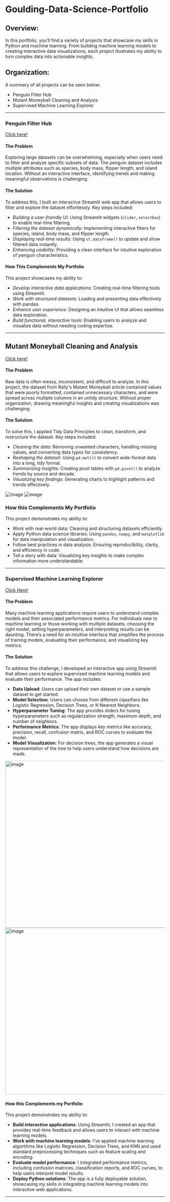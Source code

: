 # Goulding-Data-Science-Portfolio

## Overview:

In this portfolio, you’ll find a variety of projects that showcase my skills in Python and machine learning. From building machine learning models to creating interactive data visualizations, each project illustrates my ability to turn complex data into actionable insights.

## Organization:

A summary of all projects can be seen below:

-    Penguin Filter Hub
-    Mutant Moneyball Cleaning and Analysis
-    Supervised Machine Learning Explorer

----------------------------------------------------------------------
### Penguin Filter Hub

[Click here!](https://github.com/ashleygoulding/Goulding-Data-Science-Portfolio/blob/main/basic-streamlit-app/main.py)

#### The Problem

Exploring large datasets can be overwhelming, especially when users need to filter and analyze specific subsets of data. The penguin dataset includes multiple attributes such as species, body mass, flipper length, and island location. Without an interactive interface, identifying trends and making meaningful observations is challenging.

#### The Solution

To address this, I built an interactive Streamlit web app that allows users to filter and explore the dataset effortlessly. Key steps included:
- *Building a user-friendly UI*: Using Streamlit widgets (`slider`, `selectbox`) to enable real-time filtering.
- *Filtering the dataset dynamically*: Implementing interactive filters for species, island, body mass, and flipper length.
- *Displaying real-time results*: Using `st.dataframe()` to update and show filtered data instantly.
- *Enhancing usability*: Providing a clean interface for intuitive exploration of penguin characteristics.

#### How This Complements My Portfolio

This project showcases my ability to:
- *Develop interactive data applications*: Creating real-time filtering tools using Streamlit.
- *Work with structured datasets*: Loading and presenting data effectively with pandas.
- *Enhance user experience*: Designing an intuitive UI that allows seamless data exploration.
- *Build functional, interactive tools*: Enabling users to analyze and visualize data without needing coding expertise.

----------------------------------------------------------------------
## Mutant Moneyball Cleaning and Analysis

[Click here!](https://github.com/ashleygoulding/Goulding-Data-Science-Portfolio/blob/main/TidyData-Project/TidyData.ipynb)

#### The Problem

Raw data is often messy, inconsistent, and difficult to analyze. In this project, the dataset from Rally's Mutant Moneyball article contained values that were poorly formatted, contained unnecessary characters, and were spread across multiple columns in an untidy structure. Without proper organization, drawing meaningful insights and creating visualizations was challenging.

#### The Solution

To solve this, I applied Tidy Data Principles to clean, transform, and restructure the dataset. Key steps included:
- *Cleaning the data*: Removing unwanted characters, handling missing values, and converting data types for consistency.
- *Reshaping the dataset*: Using `pd.melt()` to convert wide-format data into a long, tidy format.
- *Summarizing insights*: Creating pivot tables with `pd.pivot()` to analyze trends by source and decade.
- *Visualizing key findings*: Generating charts to highlight patterns and trends effectively.

![image](https://github.com/user-attachments/assets/70c16f4f-eaaa-4a06-97ea-be87278704aa)
![image](https://github.com/user-attachments/assets/72c176b3-bb5a-421a-a930-a200ae0c250f)

### How this Complements My Portfolio

This project demonstrates my ability to:
- Work with real-world data: Cleaning and structuring datasets efficiently.
- Apply Python data science libraries: Using `pandas`, `numpy`, and `matplotlib` for data manipulation and visualization.
- Follow best practices in data analysis: Ensuring reproducibility, clarity, and efficiency in code.
- Tell a story with data: Visualizing key insights to make complex information more understandable.

----------------------------------------------------------------------

### Supervised Machine Learning Explorer

[Click Here!](https://github.com/ashleygoulding/Goulding-Data-Science-Portfolio/tree/main/MLStreamlitApp)

#### The Problem

Many machine learning applications require users to understand complex models and their associated performance metrics. For individuals new to machine learning or those working with multiple datasets, choosing the right model, setting hyperparameters, and interpreting results can be daunting. There’s a need for an intuitive interface that simplifies the process of training models, evaluating their performance, and visualizing key metrics.

#### The Solution

To address this challenge, I developed an interactive app using Streamlit that allows users to explore supervised machine learning models and evaluate their performance. The app includes:
- **Data Upload**: Users can upload their own dataset or use a sample dataset to get started.
- **Model Selection**: Users can choose from different classifiers like Logistic Regression, Decision Trees, or K-Nearest Neighbors.
- **Hyperparameter Tuning**: The app provides sliders for tuning hyperparameters such as regularization strength, maximum depth, and number of neighbors.
- **Performance Metrics**: The app displays key metrics like accuracy, precision, recall, confusion matrix, and ROC curves to evaluate the model.
- **Model Visualization**: For decision trees, the app generates a visual representation of the tree to help users understand how decisions are made.

<img width="525" alt="image" src="https://github.com/user-attachments/assets/52dbbbd3-a749-42b4-a2b7-26fab241a313" />
<img width="525" alt="image" src="https://github.com/user-attachments/assets/678f57b1-4ecb-4290-bb0f-e5deaa771a1d" />

#### How this Complements my Portfolio
This project demonstrates my ability to:
- **Build interactive applications**: Using Streamlit, I created an app that provides real-time feedback and allows users to interact with machine learning models.
- **Work with machine learning models**: I’ve applied machine learning algorithms like Logistic Regression, Decision Trees, and KNN and used standard preprocessing techniques such as feature scaling and encoding.
- **Evaluate model performance**: I integrated performance metrics, including confusion matrices, classification reports, and ROC curves, to help users interpret model results.
- **Deploy Python solutions**: The app is a fully deployable solution, showcasing my skills in integrating machine learning models into interactive web applications.

----------------------------------------------------------------------
